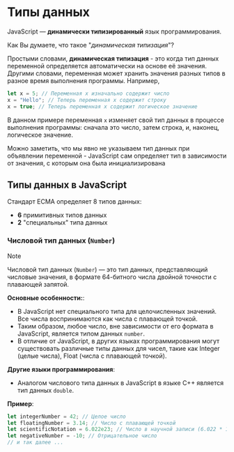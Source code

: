 # Типы данных

JavaScript — **динамически типизированный** язык программирования.

Как Вы думаете, что такое "_динамическая типизация_"? 

Простыми словами, **динамическая типизация** - это когда тип данных переменной определяется автоматически на основе её значения. Другими словами, переменная может хранить значения разных типов в разное время выполнения программы. Например,

```js
let x = 5; // Переменная x изначально содержит число
x = "Hello"; // Теперь переменная x содержит строку
x = true; // Теперь переменная x содержит логическое значение
```

В данном примере переменная `x` изменяет свой тип данных в процессе выполнения программы: сначала это число, затем строка, и, наконец, логическое значение. 

Можно заметить, что мы явно не указываем тип данных при объявлении переменной - JavaScript сам определяет тип в зависимости от значения, с которым она была инициализирована

## Типы данных в JavaScript

Стандарт ECMA определяет 8 типов данных:
- **6** примитивных типов данных
- **2** "специальных" типа данных

### Числовой тип данных (`Number`)

> [!NOTE]
> Числовой тип данных (`Number`) — это тип данных, представляющий числовые значения, в формате 64-битного числа двойной точности с плавающей запятой. 

**Основные особенности:**:
* В JavaScript нет специального типа для целочисленных значений. Все числа воспринимаются как числа с плавающей точкой.
* Таким образом, любое число, вне зависимости от его формата в JavaScript, является типом данных `number`.
* В отличие от JavaScript, в других языках программирования могут существовать различные типы данных для чисел, такие как Integer (целые числа), Float (числа с плавающей точкой).

**Другие языки программирования**:
* Аналогом числового типа данных в JavaScript в языке C++ является тип данных `double`.

**Пример**:
```js
let integerNumber = 42; // Целое число
let floatingNumber = 3.14; // Число с плавающей точкой
let scientificNotation = 6.022e23; // Число в научной записи (6.022 * 10^23)
let negativeNumber = -10; // Отрицательное число
// и так далее ...
```